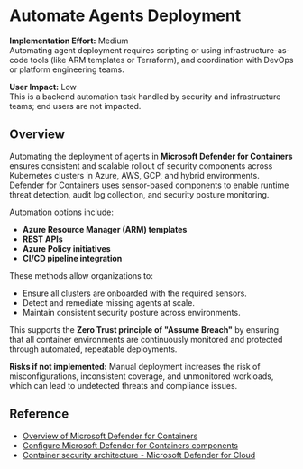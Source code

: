 # Automate Agents Deployment

**Implementation Effort:** Medium  
Automating agent deployment requires scripting or using infrastructure-as-code tools (like ARM templates or Terraform), and coordination with DevOps or platform engineering teams.

**User Impact:** Low  
This is a backend automation task handled by security and infrastructure teams; end users are not impacted.

## Overview

Automating the deployment of agents in **Microsoft Defender for Containers** ensures consistent and scalable rollout of security components across Kubernetes clusters in Azure, AWS, GCP, and hybrid environments. Defender for Containers uses sensor-based components to enable runtime threat detection, audit log collection, and security posture monitoring.

Automation options include:

- **Azure Resource Manager (ARM) templates**
- **REST APIs**
- **Azure Policy initiatives**
- **CI/CD pipeline integration**

These methods allow organizations to:

- Ensure all clusters are onboarded with the required sensors.
- Detect and remediate missing agents at scale.
- Maintain consistent security posture across environments.

This supports the **Zero Trust principle of "Assume Breach"** by ensuring that all container environments are continuously monitored and protected through automated, repeatable deployments.

**Risks if not implemented:** Manual deployment increases the risk of misconfigurations, inconsistent coverage, and unmonitored workloads, which can lead to undetected threats and compliance issues.

## Reference

- [Overview of Microsoft Defender for Containers](https://learn.microsoft.com/en-us/azure/defender-for-cloud/defender-for-containers-introduction)  
- [Configure Microsoft Defender for Containers components](https://learn.microsoft.com/en-us/azure/defender-for-cloud/defender-for-containers-enable)  
- [Container security architecture - Microsoft Defender for Cloud](https://learn.microsoft.com/en-us/azure/defender-for-cloud/defender-for-containers-architecture)
